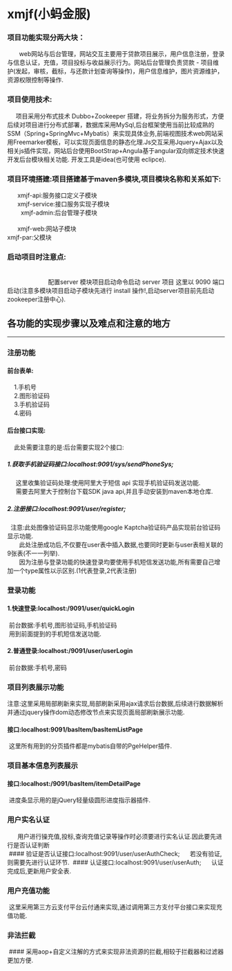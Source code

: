 xmjf(小蚂金服)
================================

### 项目功能实现分两大块：<br />  
        web网站与后台管理，网站交互主要用于贷款项目展示，用户信息注册，登录与信息认证，充值，项目投标与收益展示行为。网站后台管理负责贷款 - 项目维护(发起，审核，截标，与还款计划查询等操作)，用户信息维护，图片资源维护，资源权限控制等操作.

### 项目使用技术:<br />  
      项目采用分布式技术 Dubbo+Zookeeper 搭建，将业务拆分为服务形式，方便后续对项目进行分布式部署，数据库采用MySql,后台框架使用当前比较成熟的SSM（Spring+SpringMvc+Mybatis）来实现具体业务,前端视图技术web网站采用Freemarker模板，可以实现页面信息的静态化理.Js交互采用Jquery+Ajax以及相关js插件实现，网站后台使用BootStrap+Angula基于angular双向绑定技术快速开发后台模块相关功能. 开发工具是idea(也可使用 eclipce).

### 项目环境搭建:项目搭建基于maven多模块,项目模块名称和关系如下:

       xmjf-api:服务接口定义子模块<br />
       xmjf-service:接口服务实现子模块<br />  
       xmjf-admin:后台管理子模块<br />  
       xmjf-web:网站子模块<br />
       xmjf-par:父模块 
                        
### 启动项目时注意点:<br />  
                         配置server 模块项目启动命令启动 server 项目 这里以 9090 端口启动(注意多模块项目启动子模块先进行 install 操作!,启动server项目前先启动zookeeper注册中心).
## 各功能的实现步骤以及难点和注意的地方
----------------------------------------------------------
### 注册功能

  #### 前台表单:<br />
     1.手机号<br />
     2.图形验证码<br/>
     3.手机验证码<br/>
     4.密码<br/>
  #### 后台接口实现:<br />
     此处需要注意的是:后台需要实现2个接口:<br/>
##### 1.获取手机验证码接口:localhost:9091/sys/sendPhoneSys;
      这里收集验证码处理:使用阿里大于短信 api 实现手机验证码发送功能.<br />
      需要去阿里大于控制台下载SDK java api,并且手动安装到maven本地仓库.
##### 2.注册接口:localhost:9091/user/register;
   注意:此处图像验证码显示功能使用google Kaptcha验证码产品实现前台验证码显示功能.<br />
        此处注册成功后,不仅要在user表中插入数据,也要同时更新与user表相关联的9张表(不一一列举).<br />
        因为注册与登录功能的快速登录均要使用手机短信发送功能,所有需要自己增加一个type属性以示区别.(1代表登录,2代表注册)
        
### 登录功能
  #### 1.快速登录:localhost:/9091/user/quickLogin
  前台数据:手机号,图形验证码,手机验证码<br />
  用到前面提到的手机短信发送功能.
#### 2.普通登录:localhost:/9091/user/userLogin
  前台数据:手机号,密码
  
### 项目列表展示功能
  注意:这里采用局部刷新来实现,局部刷新采用ajax请求后台数据,后续进行数据解析并通过jquery操作dom动态修改节点来实现页面局部刷新展示功能.<br/>
  #### 接口:localhost:9091/basItem/basItemListPage<br/>
  这里所有用到的分页插件都是mybatis自带的PgeHelper插件.
 
### 项目基本信息列表展示
  #### 接口:localhost:/9091/basItem/itemDetailPage
  进度条显示用的是jQuery轻量级圆形进度指示器插件.
  
### 用户实名认证
       用户进行操充值,投标,查询充值记录等操作时必须要进行实名认证.因此要先进行是否认证判断<br/>
  #### 验证是否认证接口:localhost:9091/user/userAuthCheck;
      若没有验证,则需要先进行认证环节.
  #### 认证接口:localhost:9091/user/userAuth;
      认证完成后,更新用户安全表.
  
### 用户充值功能
  这里采用第三方云支付平台云付通来实现,通过调用第三方支付平台接口来实现充值功能.

### 非法拦截
  #### 采用aop+自定义注解的方式来实现非法资源的拦截,相较于拦截器和过滤器更加方便.

   

